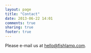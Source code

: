 ```yaml
---
layout: page
title: "Contact"
date: 2013-06-22 14:01
comments: true
sharing: true
footer: true
---
```


Please e-mail us at [hello@fishlamp.com](mailto:hello@fishlamp.com).



